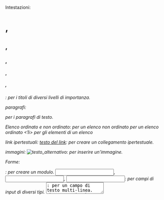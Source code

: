 Intestazioni:

<h1>, <h2>, <h3>, <h4>, <h5>, <h6>: per i titoli di diversi livelli di importanza.

paragrafi: <p> per i paragrafi di testo.

Elenco ordinato e non ordinato:
<u1> per un elenco non ordinato
<o1> per un elenco ordinato
<1i> per gli elementi di un elenco

link ipertestuali:
<a href="url">testo del link</a>: per creare un collegamento ipertestuale.

immagini:
<img src="percorso_dell_immagine" alt="testo_alternativo">:
per inserire un'immagine.

Forme:

<form>: per creare un modulo.
<input type="text">, <input type="password">, <input type="email">: per campi di input di diversi tipi.
<textarea>: per un campo di testo multi-linea.
<button>Invia</button>: per un pulsante di invio.
<select>: per un menu a discesa.
<option>: per le opzioni in un menu a discesa.

Tabelle:

<table>: per creare una tabella.
<tr>: per le righe della tabella.
<td>: per le celle della tabella.
<th>: per le celle di intestazione della tabella.

Elementi strutturali:

<div>: per creare una divisione o un contenitore generico.
<span>: per creare una piccola divisione o un contenitore generico all'interno di un blocco di testo.

Elementi multimediali:
<audio>: per l'inclusione di file audio.
<video>: per l'inclusione di file video.

